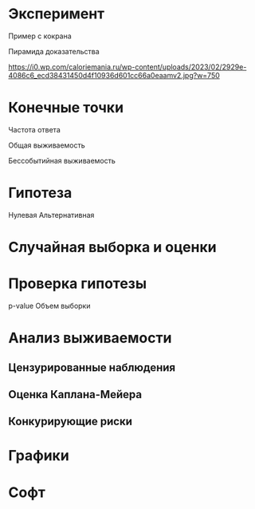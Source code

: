 # Эксперимент

Пример с кокрана

Пирамида доказательства

https://i0.wp.com/caloriemania.ru/wp-content/uploads/2023/02/2929e-4086c6_ecd38431450d4f10936d601cc66a0eaamv2.jpg?w=750

# Конечные точки

Частота ответа

Общая выживаемость

Бессобытийная выживаемость

# Гипотеза

Нулевая
Альтернативная

# Случайная выборка и оценки

# Проверка гипотезы

p-value
Объем выборки

# Анализ выживаемости

## Цензурированные наблюдения

## Оценка Каплана-Мейера

## Конкурирующие риски

# Графики

# Софт
